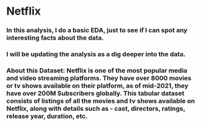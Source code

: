 # Netflix
### In this analysis, I do a basic EDA, just to see if I can spot any interesting facts about the data.
### I will be updating the analysis as a dig deeper into the data.
### About this Dataset: Netflix is one of the most popular media and video streaming platforms. They have over 8000 movies or tv shows available on their platform, as of mid-2021, they have over 200M Subscribers globally. This tabular dataset consists of listings of all the movies and tv shows available on Netflix, along with details such as - cast, directors, ratings, release year, duration, etc.
